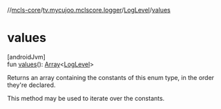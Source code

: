 //[mcls-core](../../../index.md)/[tv.mycujoo.mclscore.logger](../index.md)/[LogLevel](index.md)/[values](values.md)

# values

[androidJvm]\
fun [values](values.md)(): [Array](https://kotlinlang.org/api/latest/jvm/stdlib/kotlin/-array/index.html)&lt;[LogLevel](index.md)&gt;

Returns an array containing the constants of this enum type, in the order they're declared.

This method may be used to iterate over the constants.
